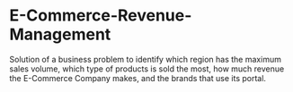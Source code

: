 # E-Commerce-Revenue-Management
Solution of a business problem to identify which region has the maximum sales volume, which type of products is sold the most, how much revenue the E-Commerce Company makes, and the brands that use its portal.
